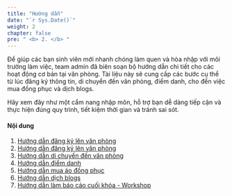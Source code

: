 ```yaml
---
title: "Hướng dẫn"
date: "`r Sys.Date()`"
weight: 2
chapter: false
pre: " <b> 2. </b> "
---
```



Để giúp các bạn sinh viên mới nhanh chóng làm quen và hòa nhập với môi trường làm việc, team admin đã biên soạn bộ hướng dẫn chi tiết cho các hoạt động cơ bản tại văn phòng. Tài liệu này sẽ cung cấp các bước cụ thể từ lúc đăng ký thông tin, di chuyển đến văn phòng, điểm danh, cho đến việc mua đồng phục và dịch blogs.    

Hãy xem đây như một cẩm nang nhập môn, hỗ trợ bạn dễ dàng tiếp cận và thực hiện đúng quy trình, tiết kiệm thời gian và tránh sai sót.

#### Nội dung

1.  [Hướng dẫn đăng ký lên văn phòng](2-instructions/2.1-register/)
2.  [Hướng dẫn đăng ký lên văn phòng](2-instructions/2.2-parking/)
3.  [Hướng dẫn di chuyển đến văn phòng](2-instructions/2.3-moving/)
4.  [Hướng dẫn điểm danh](2-instructions/2.4-attendance/)
5.  [Hướng dẫn mua áo đồng phục](2-instructions/2.5-uniform/)
6.  [Hướng dẫn dịch blogs](2-instructions/2.6-blogs/)
7.  [Hướng dẫn làm báo cáo cuối khóa - Workshop](2-instructions/2.7-workshop/)